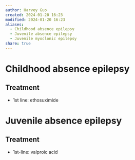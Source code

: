 ```yaml
---
author: Harvey Guo
created: 2024-01-20 16:23
modified: 2024-01-20 16:23
aliases:
  - Childhood absence epilepsy
  - Juvenile absence epilepsy
  - Juvenile myoclonic epilepsy
share: true
---
```


# Childhood absence epilepsy
## Treatment
- 1st line: ethosuximide
# Juvenile absence epilepsy
## Treatment
- 1st-line: valproic acid
